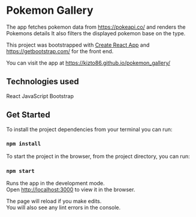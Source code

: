 # Pokemon Gallery

The app fetches pokemon data from https://pokeapi.co/ and renders the Pokemons details
It also filters the displayed pokemon base on the type.

This project was bootstrapped with [Create React App](https://github.com/facebook/create-react-app)
and https://getbootstrap.com/ for the front end.

You can visit the app at https://kizto86.github.io/pokemon_gallery/

## Technologies used

React
JavaScript
Bootstrap

## Get Started

To install the project dependencies from your terminal you can run:

### `npm install`

To start the project in the browser, from the project directory, you can run:

### `npm start`

Runs the app in the development mode.<br />
Open [http://localhost:3000](http://localhost:3000) to view it in the browser.

The page will reload if you make edits.<br />
You will also see any lint errors in the console.
